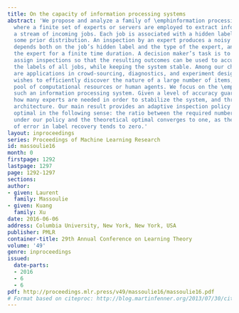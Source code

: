 ```yaml
---
title: On the capacity of information processing systems
abstract: 'We propose and analyze a family of \emphinformation processing systems,
  where a finite set of experts or servers are employed to extract information about
  a stream of incoming jobs. Each job is associated with a hidden label drawn from
  some prior distribution. An inspection by an expert produces a noisy outcome that
  depends both on the job’s hidden label and the type of the expert, and occupies
  the expert for a finite time duration. A decision maker’s task is to dynamically
  assign inspections so that the resulting outcomes can be used to accurately recover
  the labels of all jobs, while keeping the system stable. Among our chief motivations
  are applications in crowd-sourcing, diagnostics, and experiment designs, where one
  wishes to efficiently discover the nature of a large number of items, using a finite
  pool of computational resources or human agents. We focus on the \emphcapacity of
  such an information processing system. Given a level of accuracy guarantee, we ask
  how many experts are needed in order to stabilize the system, and through what inspection
  architecture. Our main result provides an adaptive inspection policy that is asymptotically
  optimal in the following sense: the ratio between the required number of experts
  under our policy and the theoretical optimal converges to one, as the probability
  of error in label recovery tends to zero.'
layout: inproceedings
series: Proceedings of Machine Learning Research
id: massoulie16
month: 0
firstpage: 1292
lastpage: 1297
page: 1292-1297
sections: 
author:
- given: Laurent
  family: Massoulie
- given: Kuang
  family: Xu
date: 2016-06-06
address: Columbia University, New York, New York, USA
publisher: PMLR
container-title: 29th Annual Conference on Learning Theory
volume: '49'
genre: inproceedings
issued:
  date-parts:
  - 2016
  - 6
  - 6
pdf: http://proceedings.mlr.press/v49/massoulie16/massoulie16.pdf
# Format based on citeproc: http://blog.martinfenner.org/2013/07/30/citeproc-yaml-for-bibliographies/
---
```

